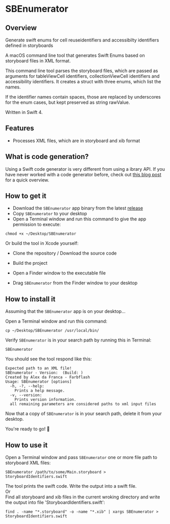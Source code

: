 # SBEnumerator

## Overview

Generate swift enums for cell reuseidentifiers and accessibilty identifiers defined in storyboards

A macOS command line tool that generates Swift Enums based on storyboard files in XML format.

This command line tool parses the storyboard files, which are passed as arguments for tableViewCell identifiers, collectionViewCell identifiers and accessibility identifiers. It creates a struct with three enums, which list the names.

If the identifier names contain spaces, those are replaced by underscores for the enum cases, but kept preserved as string rawValue.

Written in Swift 4.

## Features

- Processes XML files, which are in storyboard and xib format

## What is code generation?

Using a Swift code generator is very different from using a ibrary API. If you have never worked with a code generator before, check out [this blog post](https://ijoshsmith.com/2016/11/03/swift-json-library-vs-code-generation/) for a quick overview.

## How to get it

- Download the `SBEnumerator` app binary from the latest [release](https://github.com/a7ex/SBEnumerator/tree/master/release)
- Copy `SBEnumerator` to your desktop
- Open a Terminal window and run this command to give the app permission to execute:

```
chmod +x ~/Desktop/SBEnumerator
```

Or build the tool in Xcode yourself:

- Clone the repository / Download the source code
- Build the project
- Open a Finder window to the executable file

- Drag `SBEnumerator` from the Finder window to your desktop

## How to install it

Assuming that the `SBEnumerator` app is on your desktop…

Open a Terminal window and run this command:
```
cp ~/Desktop/SBEnumerator /usr/local/bin/
```
Verify `SBEnumerator` is in your search path by running this in Terminal:
```
SBEnumerator
```
You should see the tool respond like this:
```
Expected path to an XML file!
SBEnumerator - Version:  (Build: )
Created by Alex da Franca - Farbflash
Usage: SBEnumerator [options]
  -h, -?, --help:
    Prints a help message.
  -v, --version:
    Prints version information.
  all remaining parameters are considered paths to xml input files

```
Now that a copy of `SBEnumerator` is in your search path, delete it from your desktop.

You're ready to go! 🎉

## How to use it

Open a Terminal window and pass `SBEnumerator` one or more file path to storyboard XML files:
```
SBEnumerator /path/to/some/Main.storyboard > StoryboardIdentifiers.swift
```
The tool prints the swift code. Write the output into a swift file.  
Or  
Find all storyboard and xib files in the current wroking directory and write the output into file 'StoryboardIdentifiers.swift':
```
find . -name "*.storyboard" -o -name "*.xib" | xargs SBEnumerator > StoryboardIdentifiers.swift
```



